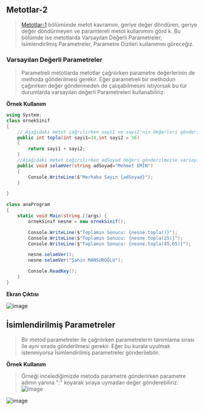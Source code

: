 ## Metotlar-2 ##
> [Metotlar-1](https://github.com/sahinmansuroglu/NtpDersi/blob/main/5_Hafta_Ders_1.md) bölümünde  metot kavramını, geriye değer döndüren, geriye değer döndürmeyen ve paramtereli metot kullanımını görd
> k. Bu bölümde ise metotlarda Varsayılan Değerli Parametreler, İsimlendirilmiş Parametreler, Parametre Dizileri kullanımını göreceğiz.

###  Varsayılan Değerli Parametreler ###

>Parametreli metotlarda metotlar çağrılırken parametre değerlerinin de methoda gönderilmesi gerekir. Eğer parametreli 
>bir methodun çağırırken değer göndermeden de çalışabilmesini istiyorsak bu tür durumlarda varsayılan değerli Parametreleri kullanabiliriz.

**Örnek Kullanım**
```csharp
using System;
class ornekSinif
{
    // Aşağıdaki metot çağrılırken sayi1 ve sayi2'nin değerleri gönderilmezse varsayılan olarak 34 ve 56 değerleri toplanır
    public int topla(int sayi1=34,int sayi2 = 56)
    {
        return sayi1 + sayi2;
    }
    //Aşağıdaki metot çağırılırken adSoyad değeri gönderilmezse varsayılan olarak "Mehmet EMİN" gönderilir..
    public void selamVer(string adSoyad="Mehmet EMİN")
    {
        Console.WriteLine($"Merhaba Sayın {adSoyad}");
    }

}

class anaProgram
{
    static void Main(string []args) {
        ornekSinif nesne = new ornekSinif();

        Console.WriteLine($"Toplamın Sonucu: {nesne.topla()}");
        Console.WriteLine($"Toplamın Sonucu: {nesne.topla(25)}");
        Console.WriteLine($"Toplamın Sonucu: {nesne.topla(45,65)}");

        nesne.selamVer();
        nesne.selamVer("Şahin MANSUROĞLU");

        Console.ReadKey();
    }
}
```
**Ekran Çıktısı**

![image](https://user-images.githubusercontent.com/28144917/138216867-e36830e6-18c8-486a-a704-7ed50fd3a702.png)


## İsimlendirilmiş Parametreler ##
> Bir metod parametreler  ile çağrılırken  parametrelerin  tanımlama sırası ile aynı sırada gönderilmesi gerekir. Eğer bu kurala uyulmak istenmiyorsa İsimlendirilmiş parametreler gönderilebilir.

**Örnek Kullanım**
> Örneği incelediğimizde metoda parametre gönderirken parametre adının yanına ":" koyarak sıraya uymadan değer gönderebiliriz.
![image](https://user-images.githubusercontent.com/28144917/138217847-07001129-7ba6-4c14-a085-1f8fa543a4f1.png)

![image](https://user-images.githubusercontent.com/28144917/138217732-825f936d-e938-49bf-95a8-fc8bbe02bc39.png)


